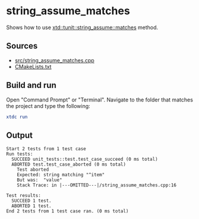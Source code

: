 # string_assume_matches

Shows how to use [xtd::tunit::string_assume::matches](https://gammasoft71.github.io/xtd/reference_guides/latest/classxtd_1_1tunit_1_1string__assume.html#a35ff6c7843355b2efd042b829d1991ce) method.

## Sources

* [src/string_assume_matches.cpp](src/string_assume_matches.cpp)
* [CMakeLists.txt](CMakeLists.txt)

## Build and run

Open "Command Prompt" or "Terminal". Navigate to the folder that matches the project and type the following:

```cmake
xtdc run
```

## Output

```
Start 2 tests from 1 test case
Run tests:
  SUCCEED unit_tests::test.test_case_succeed (0 ms total)
  ABORTED test.test_case_aborted (0 ms total)
    Test aborted
    Expected: string matching "^item"
    But was:  "value"
    Stack Trace: in |---OMITTED---|/string_assume_matches.cpp:16

Test results:
  SUCCEED 1 test.
  ABORTED 1 test.
End 2 tests from 1 test case ran. (0 ms total)
```
